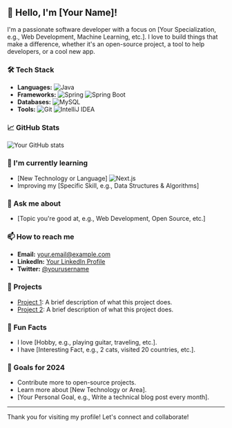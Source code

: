 ## 👋 Hello, I'm [Your Name]!

I'm a passionate software developer with a focus on [Your Specialization, e.g., Web Development, Machine Learning, etc.]. I love to build things that make a difference, whether it's an open-source project, a tool to help developers, or a cool new app.

### 🛠️ Tech Stack
- **Languages:** ![Java](https://img.shields.io/badge/Java-ED8B00?style=flat&logo=java&logoColor=white)
- **Frameworks:** ![Spring](https://img.shields.io/badge/Spring-6DB33F?style=flat&logo=spring&logoColor=white) ![Spring Boot](https://img.shields.io/badge/Spring%20Boot-6DB33F?style=flat&logo=springboot&logoColor=white)
- **Databases:** ![MySQL](https://img.shields.io/badge/MySQL-4479A1?style=flat&logo=mysql&logoColor=white)
- **Tools:** ![Git](https://img.shields.io/badge/Git-F05032?style=flat&logo=git&logoColor=white) ![IntelliJ IDEA](https://img.shields.io/badge/IntelliJ%20IDEA-000000?style=flat&logo=intellijidea&logoColor=white)


### 📈 GitHub Stats
![Your GitHub stats](https://github-readme-stats.vercel.app/api?username=chanwookK&show_icons=true&theme=radical)

### 🌱 I'm currently learning
- [New Technology or Language] ![Next.js](https://img.shields.io/badge/Next.js-000000?style=flat&logo=next.js&logoColor=white)
- Improving my [Specific Skill, e.g., Data Structures & Algorithms]

### 💬 Ask me about
- [Topic you're good at, e.g., Web Development, Open Source, etc.]

### 📫 How to reach me
- **Email:** [your.email@example.com](mailto:your.email@example.com)
- **LinkedIn:** [Your LinkedIn Profile](https://linkedin.com/in/yourusername)
- **Twitter:** [@yourusername](https://twitter.com/yourusername)

### 🔗 Projects
- [Project 1](https://github.com/yourusername/project1): A brief description of what this project does.
- [Project 2](https://github.com/yourusername/project2): A brief description of what this project does.

### 🎉 Fun Facts
- I love [Hobby, e.g., playing guitar, traveling, etc.].
- I have [Interesting Fact, e.g., 2 cats, visited 20 countries, etc.].

### 🎯 Goals for 2024
- Contribute more to open-source projects.
- Learn more about [New Technology or Area].
- [Your Personal Goal, e.g., Write a technical blog post every month].

---

Thank you for visiting my profile! Let's connect and collaborate!

